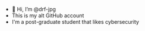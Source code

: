 - 👋 Hi, I’m @drf-jpg
- This is my alt GitHub account
- I'm a post-graduate student that likes cybersecurity

<!---
drf-jpg/drf-jpg is a ✨ special ✨ repository because its `README.md` (this file) appears on your GitHub profile.
You can click the Preview link to take a look at your changes.
--->
